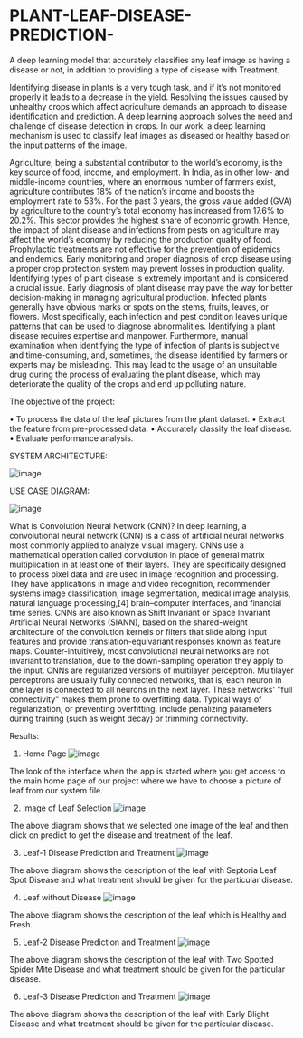# PLANT-LEAF-DISEASE-PREDICTION-
A deep learning model that accurately classifies any leaf image as having a disease or not, in addition to providing a type of disease with Treatment. 

Identifying disease in plants is a very tough task, and if it’s not monitored properly it leads to a decrease in the yield. Resolving the issues caused by unhealthy crops which affect agriculture demands an approach to disease identification and prediction. A deep learning approach solves the need and challenge of disease detection in crops. In our work, a deep learning mechanism is used to classify leaf images as diseased or healthy based on the input patterns of the image.

Agriculture, being a substantial contributor to the world’s economy, is the key source of food, income, and employment. In India, as in other low- and middle-income countries, where an enormous number of farmers exist, agriculture contributes 18% of the nation’s income and boosts the employment rate to 53%. For the past 3 years, the gross value added (GVA) by agriculture to the country’s total economy has increased from 17.6% to 20.2%. This sector provides the highest share of economic growth. Hence, the impact of plant disease and infections from pests on agriculture may affect the world’s economy by reducing the production quality of food. Prophylactic treatments are not effective for the prevention of epidemics and endemics. Early monitoring and proper diagnosis of crop disease using a proper crop protection system may prevent losses in production quality. Identifying types of plant disease is extremely important and is considered a crucial issue. Early diagnosis of plant disease may pave the way for better decision-making in managing agricultural production. Infected plants generally have obvious marks or spots on the stems, fruits, leaves, or flowers. Most specifically, each infection and pest condition leaves unique patterns that can be used to diagnose abnormalities. Identifying a plant disease requires expertise and manpower. Furthermore, manual examination when identifying the type of infection of plants is subjective and time-consuming, and, sometimes, the disease identified by farmers or experts may be misleading. This may lead to the usage of an unsuitable drug during the process of evaluating the plant disease, which may deteriorate the quality of the crops and end up polluting nature.

The objective of the project:

•	To process the data of the leaf pictures from the plant dataset.
•	Extract the feature from pre-processed data.
•	Accurately classify the leaf disease.
•	Evaluate performance analysis.


SYSTEM ARCHITECTURE:

![image](https://github.com/adityauke/PLANT-LEAF-DISEASE-PREDICTION-/assets/91900327/0fe078da-9842-49c6-a9f4-1e1b0acb5277)


USE CASE DIAGRAM:

![image](https://github.com/adityauke/PLANT-LEAF-DISEASE-PREDICTION-/assets/91900327/19250c2b-5948-4b55-a407-bbd1acd01d75)


What is Convolution Neural Network (CNN)?
In deep learning, a convolutional neural network (CNN) is a class of artificial neural networks most commonly applied to analyze visual imagery. CNNs use a mathematical operation called convolution in place of general matrix multiplication in at least one of their layers. They are specifically designed to process pixel data and are used in image recognition and processing. They have applications in image and video recognition, recommender systems image classification, image segmentation, medical image analysis, natural language processing,[4] brain–computer interfaces, and financial time series. CNNs are also known as Shift Invariant or Space Invariant Artificial Neural Networks (SIANN), based on the shared-weight architecture of the convolution kernels or filters that slide along input features and provide translation-equivariant responses known as feature maps. Counter-intuitively, most convolutional neural networks are not invariant to translation, due to the down-sampling operation they apply to the input. CNNs are regularized versions of multilayer perceptron. Multilayer perceptrons are usually fully connected networks, that is, each neuron in one layer is connected to all neurons in the next layer. These networks' "full connectivity" makes them prone to overfitting data. Typical ways of regularization, or preventing overfitting, include penalizing parameters during training (such as weight decay) or trimming connectivity.

Results:
 
1) Home Page 
![image](https://github.com/adityauke/PLANT-LEAF-DISEASE-PREDICTION-/assets/91900327/9a66dbf7-79bf-47e6-8da9-d71575740f0e)

The look of the interface when the app is started where you get access to the main home page of our project where we have to choose a picture of leaf from our system file. 

 
2) Image of Leaf Selection
![image](https://github.com/adityauke/PLANT-LEAF-DISEASE-PREDICTION-/assets/91900327/701a1cbc-2c11-4572-b8ed-f77f7c8daa18)

The above diagram shows that we selected one image of the leaf and then click on predict to get the disease and treatment of the leaf.
 
3) Leaf-1 Disease Prediction and Treatment
![image](https://github.com/adityauke/PLANT-LEAF-DISEASE-PREDICTION-/assets/91900327/4ffcd0a3-10a1-4b1f-bf74-67deecb61d90)

The above diagram shows the description of the leaf with Septoria Leaf Spot Disease and what treatment should be given for the particular disease.

 
4) Leaf without Disease
![image](https://github.com/adityauke/PLANT-LEAF-DISEASE-PREDICTION-/assets/91900327/9df0d82a-0dc2-4968-ad1e-11dbac5fb683)

The above diagram shows the description of the leaf which is Healthy and Fresh.


5) Leaf-2 Disease Prediction and Treatment
![image](https://github.com/adityauke/PLANT-LEAF-DISEASE-PREDICTION-/assets/91900327/9448046d-0282-4cf7-a4e1-54521691d355)

The above diagram shows the description of the leaf with Two Spotted Spider Mite Disease and what treatment should be given for the particular disease.

 
6) Leaf-3 Disease Prediction and Treatment
![image](https://github.com/adityauke/PLANT-LEAF-DISEASE-PREDICTION-/assets/91900327/1d39b921-9923-4113-8397-208ade2d5a6c)

The above diagram shows the description of the leaf with Early Blight Disease and what treatment should be given for the particular disease.


